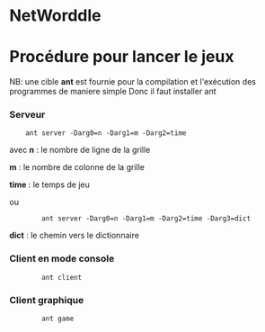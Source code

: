 # NetWorddle 


Procédure pour lancer le jeux
====
NB: une cible __ant__ est fournie pour la compilation et l'exécution des programmes de maniere simple
Donc il faut installer ant

### Serveur

        ant server -Darg0=n -Darg1=m -Darg2=time
avec
__n__ : le nombre de ligne de la grille

__m__ : le nombre de colonne de la grille

__time__ : le temps de jeu 


ou 

            ant server -Darg0=n -Darg1=m -Darg2=time -Darg3=dict


__dict__ : le chemin vers le dictionnaire 

### Client en mode console
            ant client


### Client graphique

            ant game
            
            
            